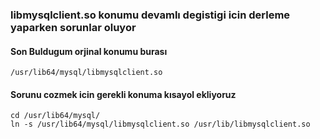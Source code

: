 ### libmysqlclient.so konumu devamlı degistigi icin derleme yaparken sorunlar oluyor
#### Son Buldugum orjinal konumu burası
```
/usr/lib64/mysql/libmysqlclient.so
```


#### Sorunu cozmek icin gerekli konuma kısayol ekliyoruz

```
cd /usr/lib64/mysql/
ln -s /usr/lib64/mysql/libmysqlclient.so /usr/lib/libmysqlclient.so
```
